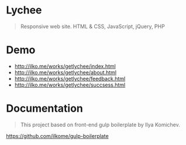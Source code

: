 # Lychee
> Responsive web site. HTML & CSS, JavaScript, jQuery, PHP

# Demo 
- http://ilko.me/works/getlychee/index.html
- http://ilko.me/works/getlychee/about.html
- http://ilko.me/works/getlychee/feedback.html
- http://ilko.me/works/getlychee/succsess.html

# Documentation
> This project based on front-end gulp boilerplate by Ilya Komichev.

https://github.com/ilkome/gulp-boilerplate
